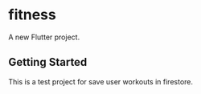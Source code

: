 # fitness

A new Flutter project.

## Getting Started

This is a test project for save user workouts in firestore.
